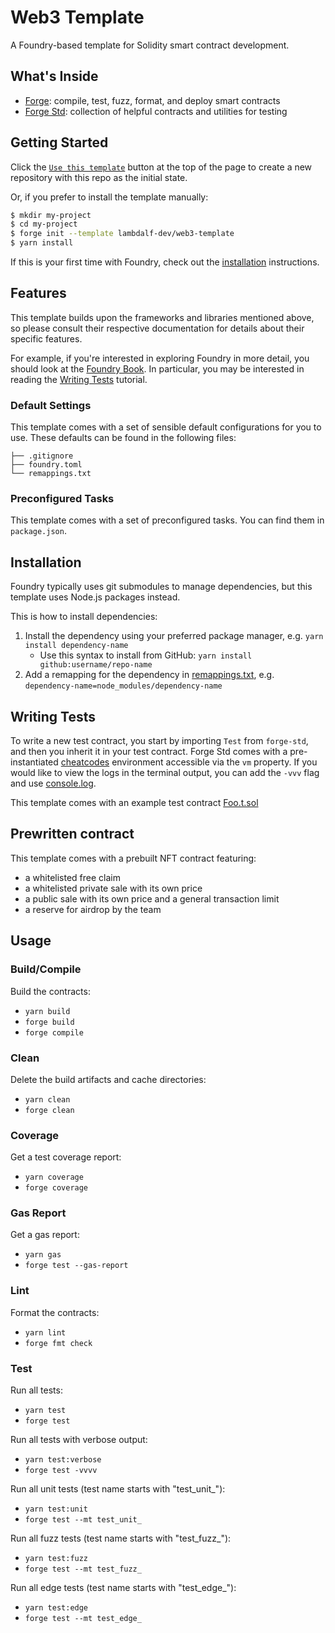 # Web3 Template

A Foundry-based template for Solidity smart contract development.

## What's Inside

- [Forge](https://github.com/foundry-rs/foundry/blob/master/forge): compile, test, fuzz, format, and deploy smart
  contracts
- [Forge Std](https://github.com/foundry-rs/forge-std): collection of helpful contracts and utilities for testing

## Getting Started

Click the [`Use this template`](https://github.com/lambdalf-dev/web3-template/generate) button at the top of the page to
create a new repository with this repo as the initial state.

Or, if you prefer to install the template manually:

```sh
$ mkdir my-project
$ cd my-project
$ forge init --template lambdalf-dev/web3-template
$ yarn install
```

If this is your first time with Foundry, check out the
[installation](https://github.com/foundry-rs/foundry#installation) instructions.

## Features

This template builds upon the frameworks and libraries mentioned above, so please consult their respective documentation
for details about their specific features.

For example, if you're interested in exploring Foundry in more detail, you should look at the
[Foundry Book](https://book.getfoundry.sh/). In particular, you may be interested in reading the
[Writing Tests](https://book.getfoundry.sh/forge/writing-tests.html) tutorial.

### Default Settings

This template comes with a set of sensible default configurations for you to use. These defaults can be found in the
following files:

```text
├── .gitignore
├── foundry.toml
└── remappings.txt
```

### Preconfigured Tasks

This template comes with a set of preconfigured tasks. You can find them in `package.json`.

## Installation

Foundry typically uses git submodules to manage dependencies, but this template uses Node.js packages instead.

This is how to install dependencies:

1. Install the dependency using your preferred package manager, e.g. `yarn install dependency-name`
   - Use this syntax to install from GitHub: `yarn install github:username/repo-name`
2. Add a remapping for the dependency in [remappings.txt](./remappings.txt), e.g.
   `dependency-name=node_modules/dependency-name`

## Writing Tests

To write a new test contract, you start by importing `Test` from `forge-std`, and then you inherit it in your test
contract. Forge Std comes with a pre-instantiated [cheatcodes](https://book.getfoundry.sh/cheatcodes/) environment
accessible via the `vm` property. If you would like to view the logs in the terminal output, you can add the `-vvv` flag
and use [console.log](https://book.getfoundry.sh/faq?highlight=console.log#how-do-i-use-consolelog).

This template comes with an example test contract [Foo.t.sol](./test/Foo.t.sol)

## Prewritten contract

This template comes with a prebuilt NFT contract featuring:

- a whitelisted free claim
- a whitelisted private sale with its own price
- a public sale with its own price and a general transaction limit
- a reserve for airdrop by the team

## Usage

### Build/Compile

Build the contracts:

- ```yarn build```
- ```forge build```
- ```forge compile```

### Clean

Delete the build artifacts and cache directories:

- ```yarn clean```
- ```forge clean```

### Coverage

Get a test coverage report:

- ```yarn coverage```
- ```forge coverage```

### Gas Report

Get a gas report:

- ```yarn gas```
- ```forge test --gas-report```

### Lint

Format the contracts:

- ```yarn lint```
- ```forge fmt check```

### Test

Run all tests:

- ```yarn test```
- ```forge test```

Run all tests with verbose output:

- ```yarn test:verbose```
- ```forge test -vvvv```

Run all unit tests (test name starts with "test_unit_"):

- ```yarn test:unit```
- ```forge test --mt test_unit_```

Run all fuzz tests (test name starts with "test_fuzz_"):

- ```yarn test:fuzz```
- ```forge test --mt test_fuzz_```

Run all edge tests (test name starts with "test_edge_"):

- ```yarn test:edge```
- ```forge test --mt test_edge_```
